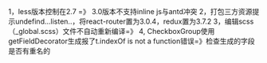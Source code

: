1，less版本控制在2.7 =》 3.0版本不支持inline js与antd冲突
2，打包三方资源提示undefind...listen..，将react-router置为3.0.4，redux置为3.7.2
3，编辑scss（_global.scss）文件不自动重新编译=》
4, CheckboxGroup使用getFieldDecorator生成报了t.indexOf is not a function错误=》检查生成的字段是否有重名的
